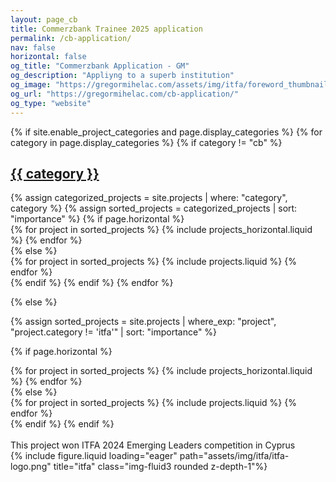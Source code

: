 ```yaml
---
layout: page_cb
title: Commerzbank Trainee 2025 application
permalink: /cb-application/
nav: false
horizontal: false
og_title: "Commerzbank Application - GM"
og_description: "Appliyng to a superb institution"
og_image: "https://gregormihelac.com/assets/img/itfa/foreword_thumbnail.jpg"
og_url: "https://gregormihelac.com/cb-application/"
og_type: "website"
---
```


<!-- pages/projects.md -->
<div class="projects">
{% if site.enable_project_categories and page.display_categories %}
  <!-- Display categorized projects -->
  {% for category in page.display_categories %}
  {% if category != "cb" %}
  <a id="{{ category }}" href=".#{{ category }}">
    <h2 class="category">{{ category }}</h2>
  </a>
  {% assign categorized_projects = site.projects | where: "category", category %}
  {% assign sorted_projects = categorized_projects | sort: "importance" %}
  <!-- Generate cards for each project -->
  {% if page.horizontal %}
  <div class="container">
    <div class="row row-cols-1 row-cols-md-2">
    {% for project in sorted_projects %}
      {% include projects_horizontal.liquid %}
    {% endfor %}
    </div>
  </div>
  {% else %}
  <div class="row row-cols-1 row-cols-md-3">
    {% for project in sorted_projects %}
      {% include projects.liquid %}
    {% endfor %}
  </div>
  {% endif %}
  {% endif %}
  {% endfor %}

{% else %}

<!-- Display projects without categories -->

{% assign sorted_projects = site.projects | where_exp: "project", "project.category != 'itfa'" | sort: "importance" %}

  <!-- Generate cards for each project -->

{% if page.horizontal %}

  <div class="container">
    <div class="row row-cols-1 row-cols-md-2">
    {% for project in sorted_projects %}
      {% include projects_horizontal.liquid %}
    {% endfor %}
    </div>
  </div>
  {% else %}
  <div class="row row-cols-1 row-cols-md-3">
    {% for project in sorted_projects %}
      {% include projects.liquid %}
    {% endfor %}
  </div>
  {% endif %}
{% endif %}
</div>

<br>
<div class="caption">
    This project won ITFA 2024 Emerging Leaders competition in Cyprus
</div>
<div class="row">
    <div class="col-sm mt-3 mt-md-0">
        {% include figure.liquid loading="eager" path="assets/img/itfa/itfa-logo.png" title="itfa" class="img-fluid3 rounded z-depth-1"%}
    </div>
</div>
